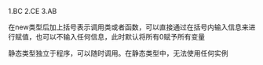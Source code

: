﻿1.BC
2.CE
3.AB

在new类型后加上括号表示调用类或者函数，可以直接通过在括号内输入信息来进行赋值，也可以不输入任何信息，此时默认将所有0赋予所有变量

静态类型独立于程序，可以随时调用。在静态类型中，无法使用任何实例